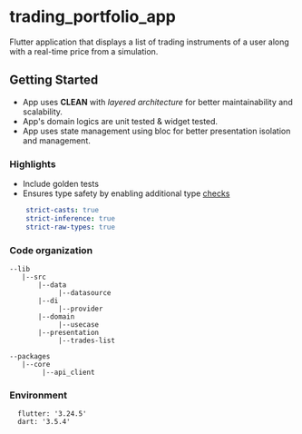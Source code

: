 # trading_portfolio_app

Flutter application that displays a list of trading instruments of a user along with a real-time price from a simulation.

## Getting Started

- App uses **CLEAN** with *layered architecture* for better maintainability and scalability.
- App's domain logics are unit tested & widget tested.
- App uses state management using bloc for better presentation isolation and management.

### Highlights

- Include golden tests
- Ensures type safety by enabling additional type [checks](https://dart.dev/language/type-system)
```yaml
    strict-casts: true
    strict-inference: true
    strict-raw-types: true
```

### Code organization

```
--lib
   |--src
       |--data
       		|--datasource
       |--di
            |--provider
       |--domain
       		|--usecase
       |--presentation
       		|--trades-list
				
--packages
   |--core
   		|--api_client    
```

### Environment

```
  flutter: '3.24.5'
  dart: '3.5.4'
```